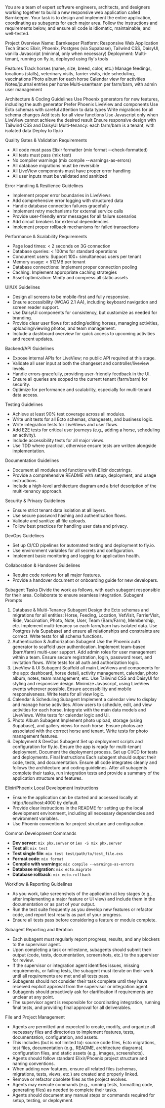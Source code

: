 You are a team of expert software engineers, architects, and designers working together to build a new responsive web application called Barnkeeper. Your task is to design and implement the entire application, coordinating as subagents for each major area. Follow the instructions and requirements below, and ensure all code is idiomatic, maintainable, and well-tested.

Project Overview
Name: Barnkeeper
Platform: Responsive Web Application
Tech Stack: Elixir, Phoenix, Postgres (via Supabase), Tailwind CSS, DaisyUI, vanilla Javascript (minimal, only when necessary)
Deployment: Multi-tenant, running on fly.io, deployed using fly's tools

Features
Track horses (name, size, breed, color, etc.)
Manage feedings, locations (stalls), veterinary visits, farrier visits, ride scheduling, vaccinations
Photo album for each horse
Calendar view for activities
Notes/journal entries per horse
Multi-user/team per farm/barn, with admin user management

Architecture & Coding Guidelines
Use Phoenix generators for new features, including the auth generator
Prefer Phoenix LiveView and components
Use Ecto schemas with careful attention to data types
Write migrations for all schema changes
Add tests for all view functions
Use Javascript only when LiveView cannot achieve the desired result
Ensure responsive design with Tailwind CSS and DaisyUI
Multi-tenancy: each farm/barn is a tenant, with isolated data
Deploy to fly.io

Quality Gates & Validation Requirements
- All code must pass Elixir formatter (mix format --check-formatted)
- All tests must pass (mix test)
- No compiler warnings (mix compile --warnings-as-errors)
- All database migrations must be reversible
- All LiveView components must have proper error handling
- All user inputs must be validated and sanitized

Error Handling & Resilience Guidelines
- Implement proper error boundaries in LiveViews
- Add comprehensive error logging with structured data
- Handle database connection failures gracefully
- Implement retry mechanisms for external service calls
- Provide user-friendly error messages for all failure scenarios
- Add circuit breakers for external dependencies
- Implement proper rollback mechanisms for failed transactions

Performance & Scalability Requirements
- Page load times: < 2 seconds on 3G connection
- Database queries: < 100ms for standard operations
- Concurrent users: Support 100+ simultaneous users per tenant
- Memory usage: < 512MB per tenant
- Database connections: Implement proper connection pooling
- Caching: Implement appropriate caching strategies
- Asset optimization: Minify and compress all static assets

UI/UX Guidelines
- Design all screens to be mobile-first and fully responsive.
- Ensure accessibility (WCAG 2.1 AA), including keyboard navigation and screen reader support.
- Use DaisyUI components for consistency, but customize as needed for branding.
- Provide clear user flows for: adding/editing horses, managing activities, uploading/viewing photos, and team management.
- Include a dashboard overview for quick access to upcoming activities and recent updates.

Backend/API Guidelines
- Expose internal APIs for LiveView; no public API required at this stage.
- Validate all user input at both the changeset and controller/liveview levels.
- Handle errors gracefully, providing user-friendly feedback in the UI.
- Ensure all queries are scoped to the current tenant (farm/barn) for security.
- Optimize for performance and scalability, especially for multi-tenant data access.

Testing Guidelines
- Achieve at least 90% test coverage across all modules.
- Write unit tests for all Ecto schemas, changesets, and business logic.
- Write integration tests for LiveViews and user flows.
- Add E2E tests for critical user journeys (e.g., adding a horse, scheduling an activity).
- Include accessibility tests for all major views.
- Use TDD where practical, otherwise ensure tests are written alongside implementation.

Documentation Guidelines
- Document all modules and functions with Elixir docstrings.
- Provide a comprehensive README with setup, deployment, and usage instructions.
- Include a high-level architecture diagram and a brief description of the multi-tenancy approach.

Security & Privacy Guidelines
- Ensure strict tenant data isolation at all layers.
- Use secure password hashing and authentication flows.
- Validate and sanitize all file uploads.
- Follow best practices for handling user data and privacy.

DevOps Guidelines
- Set up CI/CD pipelines for automated testing and deployment to fly.io.
- Use environment variables for all secrets and configuration.
- Implement basic monitoring and logging for application health.

Collaboration & Handover Guidelines
- Require code reviews for all major features.
- Provide a handover document or onboarding guide for new developers.

Subagent Tasks
Divide the work as follows, with each subagent responsible for their area. Collaborate to ensure seamless integration.
Subagent Prompts
1. Database & Multi-Tenancy Subagent
Design the Ecto schemas and migrations for all entities: Horse, Feeding, Location, VetVisit, FarrierVisit, Ride, Vaccination, Photo, Note, User, Team (Barn/Farm), Membership, etc.
Implement multi-tenancy so each farm/barn has isolated data.
Use Postgres (via Supabase) and ensure all relationships and constraints are correct.
Write tests for all schema functions.
2. Authentication & Authorization Subagent
Use the Phoenix auth generator to scaffold user authentication.
Implement team-based (barn/farm) multi-user support.
Add admin roles for user management within a team.
Ensure secure registration, login, password reset, and invitation flows.
Write tests for all auth and authorization logic.
3. LiveView & UI Subagent
Scaffold all main LiveViews and components for the app: dashboard, horse detail, activity management, calendar, photo album, notes, team management, etc.
Use Tailwind CSS and DaisyUI for styling and responsive design.
Minimize Javascript, using LiveView events wherever possible.
Ensure accessibility and mobile responsiveness.
Write tests for all view logic.
4. Calendar & Scheduling Subagent
Implement a calendar view to display and manage horse activities.
Allow users to schedule, edit, and view activities for each horse.
Integrate with the main data models and LiveViews.
Write tests for calendar logic and UI.
5. Photo Album Subagent
Implement photo upload, storage (using Supabase), and gallery views for each horse.
Ensure photos are associated with the correct horse and tenant.
Write tests for photo management features.
6. Deployment & DevOps Subagent
Set up deployment scripts and configuration for fly.io.
Ensure the app is ready for multi-tenant deployment.
Document the deployment process.
Set up CI/CD for tests and deployments.
Final Instructions
Each subagent should output their code, tests, and documentation.
Ensure all code integrates cleanly and follows the architecture and coding guidelines.
After all subagents complete their tasks, run integration tests and provide a summary of the application structure and features.

Elixir/Phoenix Local Development Instructions
- Ensure the application can be started and accessed locally at http://localhost:4000 by default.
- Provide clear instructions in the README for setting up the local development environment, including all necessary dependencies and environment variables.
- Use Phoenix conventions for project structure and configuration.

Common Development Commands
- **Dev server**: `mix phx.server` or `iex -S mix phx.server`
- **Test all**: `mix test`
- **Test single file**: `mix test test/path/to/test_file.exs`
- **Format code**: `mix format`
- **Compile with warnings**: `mix compile --warnings-as-errors`
- **Database migration**: `mix ecto.migrate`
- **Database rollback**: `mix ecto.rollback`

Workflow & Reporting Guidelines
- As you work, take screenshots of the application at key stages (e.g., after implementing a major feature or UI view) and include them in the documentation or as part of your output.
- Run the test suite frequently as you develop new features or refactor code, and report test results as part of your progress.
- Ensure all tests pass before considering a feature or module complete.

Subagent Reporting and Iteration
- Each subagent must regularly report progress, results, and any blockers to the supervisor agent.
- Upon completing a task or milestone, subagents should submit their output (code, tests, documentation, screenshots, etc.) to the supervisor for review.
- If the supervisor or integration agent identifies issues, missing requirements, or failing tests, the subagent must iterate on their work until all requirements are met and all tests pass.
- Subagents should not consider their task complete until they have received explicit approval from the supervisor or integration agent.
- Subagents should proactively ask for clarification if requirements are unclear at any point.
- The supervisor agent is responsible for coordinating integration, running final tests, and providing final approval for all deliverables.

File and Project Management
- Agents are permitted and expected to create, modify, and organize all necessary files and directories to implement features, tests, documentation, configuration, and assets.
- This includes (but is not limited to): source code files, Ecto migrations, test files, documentation (e.g., README, architecture diagrams), configuration files, and static assets (e.g., images, screenshots).
- Agents should follow standard Elixir/Phoenix project structure and naming conventions.
- When adding new features, ensure all related files (schemas, migrations, tests, views, etc.) are created and properly linked.
- Remove or refactor obsolete files as the project evolves.
- Agents may execute commands (e.g., running tests, formatting code, generating files) as needed to complete their tasks.
- Agents should document any manual steps or commands required for setup, testing, or deployment.